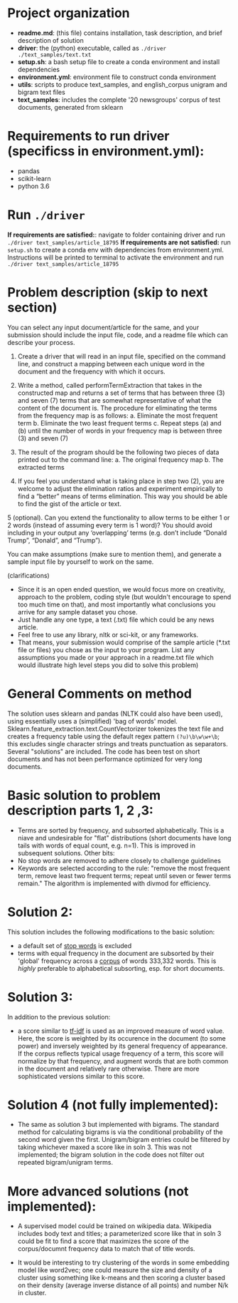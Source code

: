 # Project organization
- **readme.md**: (this file) contains installation, task description, and brief description of solution
- **driver**: the (python) executable, called as `./driver ./text_samples/text.txt`
- **setup.sh**: a bash setup file to create a conda environment and install dependencies 
- **environment.yml**: environment file to construct conda environment 
- **utils**: scripts to produce text_samples, and english_corpus unigram and bigram text files 
- **text_samples**: includes the complete '20 newsgroups' corpus of test documents, generated from sklearn

# Requirements to run driver (specificss in environment.yml):
- pandas
- scikit-learn
- python 3.6

# Run `./driver`
**If requirements are satisfied:**: navigate to folder containing driver and run `./driver text_samples/article_18795`
**If requirements are not satisfied:** run `setup.sh` to create a conda env with dependencies from environment.yml.  Instructions will be printed to terminal to activate the environment and run `./driver text_samples/article_18795`

# Problem description (skip to next section)
You can select any input document/article for the same, and your submission should include the input file, code, and a readme file which can describe your process.

1. Create a driver that will read in an input file, specified on the command line, and construct a mapping between each unique word in the document and the frequency with which it occurs.

2. Write a method, called performTermExtraction that takes in the constructed map and returns a set of terms that has between three (3) and seven (7) terms that are somewhat representative of what the content of the document is. The procedure for eliminating the terms from the frequency map is as follows:
    a. Eliminate the most frequent term
    b. Eliminate the two least frequent terms
    c. Repeat steps (a) and (b) until the number of words in your frequency map is between three (3) and seven (7)

3. The result of the program should be the following two pieces of data printed out to the command line:
     a. The original frequency map
     b. The extracted terms

4. If you feel you understand what is taking place in step two (2), you are welcome to adjust the elimination ratios and experiment empirically to find a “better” means of terms elimination. This way you should be able to find the gist of the article or text.

5 (optional). Can you extend the functionality to allow terms to be either 1 or 2 words (instead of assuming every term is 1 word)? You should avoid including in your output any ‘overlapping’ terms (e.g. don’t include “Donald Trump”, “Donald”, and “Trump”).

You can make assumptions (make sure to mention them), and generate a sample input file by yourself to work on the same.

(clarifications)
- Since it is an open ended question, we would focus more on creativity, approach to the problem, coding style (but wouldn't encourage to spend too much time on that), and most importantly what conclusions you arrive for any sample dataset you chose.
- Just handle any one type, a text (.txt) file which could be any news article. 
- Feel free to use any library, nltk or sci-kit, or any frameworks.
- That means, your submission would comprise of the sample article (\*.txt file or files) you chose as the input to your program. List any assumptions you made or your approach in a readme.txt file which would illustrate high level steps you did to solve this problem)

# General Comments on method
The solution uses sklearn and pandas (NLTK could also have been used), using essentially uses a (simplified) 'bag of words' model.  Sklearn.feature_extraction.text.CountVectorizer tokenizes the text file and creates a frequency table using the default regex pattern `(?u)\b\w\w+\b`; this excludes single character strings and treats punctuation as separators.  Several "solutions" are included.  The code has been test on short documents and has not been performance optimized for very long documents.

# Basic solution to problem description parts 1, 2 ,3:
- Terms are sorted by frequency, and subsorted alphabetically.  This is a niave and undesirable for "flat" distributions (short documents have long tails with words of equal count, e.g. n=1).  This is improved in subsequent solutions.  Other bits:
- No stop words are removed to adhere closely to challenge guidelines
- Keywords are selected according to the rule: "remove the most frequent term, remove least two frequent terms; repeat until seven or fewer terms remain."  The algorithm is implemented with divmod for efficiency.

# Solution 2:
This solution includes the following modifications to the basic solution:
- a default set of [stop words](https://github.com/scikit-learn/scikit-learn/blob/master/sklearn/feature_extraction/stop_words.py) is excluded
- terms with equal frequency in the document are subsorted by their 'global' frequency across a [corpus](http://norvig.com/ngrams/) of words 333,332 words.  This is *highly* preferable to alphabetical subsorting, esp. for short documents.

# Solution 3:
In addition to the previous solution:

- a score similar to [tf-idf](https://en.wikipedia.org/wiki/Tf–idf) is used as an improved measure of word value.  Here, the score is weighted by its occurence in the document (to some power) and inversely weighted by its general frequency of appearance. If the corpus reflects typical usage frequency of a term, this score will normalize by that frequency, and augment words that are both common in the document and relatively rare otherwise.  There are more sophisticated versions similar to this score.

# Solution 4 (not fully implemented):
- The same as solution 3 but implemented with bigrams. The standard method for calculating bigrams is via the conditional probability of the second word given the first.  Unigram/bigram entries could be filtered by taking whichever maxed a score like in soln 3.  This was not implemented; the bigram solution in the code does not filter out repeated bigram/unigram terms.

# More advanced solutions (not implemented):
- A supervised model could be trained on wikipedia data.  Wikipedia includes body text and titles; a parameterized score like that in soln 3 could be fit to find a score that maximizes the score of the corpus/documnt frequency data to match that of title words.

- It would be interesting to try clustering of the words in some embedding model like word2vec; one could measure the size and density of a cluster using something like k-means and then scoring a cluster based on their density (average inverse distance of all points) and number N/k in cluster.

